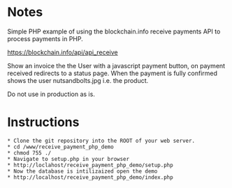 # Notes
Simple PHP example of using the blockchain.info receive payments API to process payments in PHP.

https://blockchain.info/api/api_receive

Show an invoice the the User with a javascript payment button, on payment received redirects to a status page. When the payment is fully confirmed shows the user nutsandbolts.jpg i.e. the product.

Do not use in production as is.

# Instructions
	* Clone the git repository into the ROOT of your web server.
	* cd /www/receive_payment_php_demo
	* chmod 755 ./
	* Navigate to setup.php in your browser
	* http://loclahost/receive_payment_php_demo/setup.php
	* Now the database is intilizaized open the demo
	* http://localhost/receive_payment_php_demo/index.php